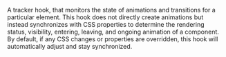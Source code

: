 A tracker hook, that monitors the state of animations and transitions for a particular element. This hook does not directly create animations but instead synchronizes with CSS properties to determine the rendering status, visibility, entering, leaving, and ongoing animation of a component. By default, if any CSS changes or properties are overridden, this hook will automatically adjust and stay synchronized.
